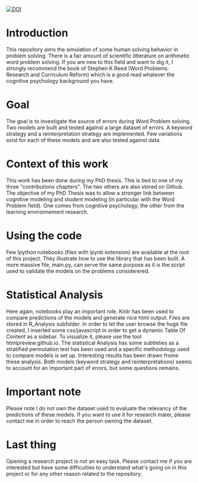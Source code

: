 [![DOI](https://zenodo.org/badge/doi/10.5281/zenodo.55170.svg)](http://dx.doi.org/10.5281/zenodo.55170)

# Introduction  
This repository aims the simulation of some human solving behavior in problem solving.
There is a fair amount of scientific litterature on arithmetic word problem solving. If you are new to this field and want to dig it, I strongly recommend the book of Stephen K.Reed (Word Problems: Research and Curriculum Reform) which is a good read whatever the cognitive psychology background you have.

# Goal
The goal is to investigate the source of errors during Word Problem solving.
Two models are built and tested against a large dataset of errors. 
A keyword strategy and a reinterpretation strategy are implemented. Few variations exist for each of these models and are also tested against data.

# Context of this work
This work has been done during my PhD thesis. This is tied to one of my three "contributions chapters". The two others are also stored on Github. The objective of my PhD Thesis was to allow a stronger link between cognitive modeling and student modeling (in particular with the Word Problem field). One comes from cognitive psychology, the other from the learning environnement research.

# Using the code
Few Ipython notebooks (files with ipynb extension) are available at the root of this project. They illustrate how to use the library that has been built. A more massive file, main.py, can serve the same purpose as it is the script used to validate the models on the problems considerered.

# Statistical Analysis
Here again, notebooks play an important role. Knitr has been used to compare predictions of the models and generate nice html output. Files are stored in R_Analysis subfolder. In order to let the user browse the huge file created, I inserted some css/javascript in order to get a dynamic Table Of Content as a sidebar. To visualize it, please use the tool htmlpreview.github.io. The statistical Analysis has some subtleties as a stratified permutation test has been used and a specific methodology used to compare models is set up. Interesting results has been drawn frome these analysis. Both models (keyword strategy and reinterpretations) seems to account for an important part of errors, but some questions remains.

# Important note
Please note I do not own the dataset used to evaluate the relevancy of the predictions of these models.
If you want to use it for research mater, please contact me in order to reach the person owning the dataset.

# Last thing
Opening a research project is not an easy task. Please contact me if you are interested but have some difficulties to understand what's going on in this project or for any other reason related to the repository.

